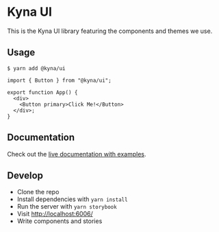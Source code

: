 # Kyna UI

This is the Kyna UI library featuring the components and themes we use.

## Usage

```shell
$ yarn add @kyna/ui
```

```tsx
import { Button } from "@kyna/ui";

export function App() {
  <div>
    <Button primary>Click Me!</Button>
  </div>;
}
```

## Documentation

Check out the [live documentation with examples](https://62abf4f085bb45dc2ec9506c-cywkhuyjto.chromatic.com/).

## Develop

- Clone the repo
- Install dependencies with `yarn install`
- Run the server with `yarn storybook`
- Visit [http://localhost:6006/](http://localhost:6006/)
- Write components and stories
